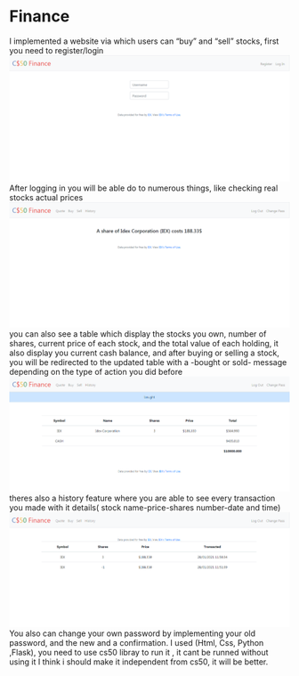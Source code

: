 # Finance
I implemented a website via which users can “buy” and “sell” stocks, first you need to register/login <img src="Images/login.png" alt="drawing" width="700"/> <br>
After logging in you will be able do to numerous things, like checking real stocks actual prices <img src="Images/looking.png" alt="drawing" width="700"/> <br>
you can also see a table which display the stocks you own, number of shares, current price of each stock, and the total value of each holding, it also display you current cash balance, and after buying or selling a stock, you will be redirected to the updated table with a -bought or sold- message depending on the type of action you did before <br> <img src="Images/table-afterbuy-.png" alt="drawing" width="700"/> <br>
theres also a history feature where you are able to see every transaction you made with it details(
stock name-price-shares number-date and time) <img src="Images/history.png" alt="drawing" width="700"/> <br>
You also can change your own password by implementing your old password, and the new and a confirmation.
I used (Html, Css, Python ,Flask), you need to use cs50 libray to run it , it cant be runned without using it
I think i should make it independent from cs50, it will be better.
